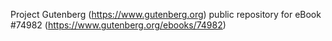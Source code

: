 Project Gutenberg (https://www.gutenberg.org) public repository for
eBook #74982 (https://www.gutenberg.org/ebooks/74982)
